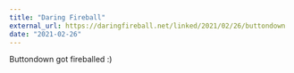 ```yaml
---
title: "Daring Fireball"
external_url: https://daringfireball.net/linked/2021/02/26/buttondown
date: "2021-02-26"
---
```


Buttondown got fireballed :)
